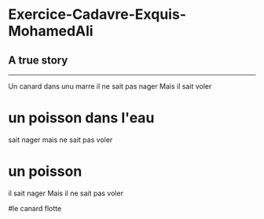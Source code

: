# Exercice-Cadavre-Exquis-MohamedAli

## A true story 
---------------

Un canard dans unu marre 
il ne sait pas nager 
Mais il sait voler 


# un poisson dans l'eau
sait nager
mais ne sait pas voler

# un poisson
il sait nager
Mais il ne sait pas voler

#le canard flotte
